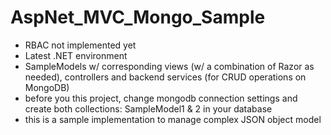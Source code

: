 # AspNet_MVC_Mongo_Sample
- RBAC not implemented yet
- Latest .NET environment
- SampleModels w/ corresponding views (w/ a combination of Razor as needed), controllers and backend services (for CRUD operations on MongoDB)
- before you this project, change mongodb connection settings and create both collections: SampleModel1 & 2 in your database
- this is a sample implementation to manage complex JSON object model
